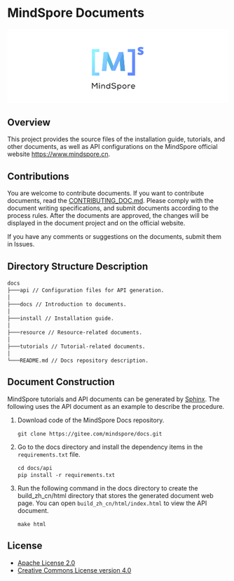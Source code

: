 # MindSpore Documents

![MindSpore Logo](resource/MindSpore-logo.png)

## Overview

This project provides the source files of the installation guide, tutorials, and other documents, as well as API configurations on the MindSpore official website <https://www.mindspore.cn>.

## Contributions

You are welcome to contribute documents. If you want to contribute documents, read the [CONTRIBUTING_DOC.md](./CONTRIBUTING_DOC.md). Please comply with the document writing specifications, and submit documents according to the process rules. After the documents are approved, the changes will be displayed in the document project and on the official website.

If you have any comments or suggestions on the documents, submit them in Issues.

## Directory Structure Description

```
docs
├───api // Configuration files for API generation.
│      
├───docs // Introduction to documents.
│       
├───install // Installation guide.
│      
├───resource // Resource-related documents.
│      
├───tutorials // Tutorial-related documents.
│      
└───README.md // Docs repository description.
```

## Document Construction

MindSpore tutorials and API documents can be generated by [Sphinx](https://www.sphinx-doc.org/en/master/). The following uses the API document as an example to describe the procedure.

1. Download code of the MindSpore Docs repository.
   ```shell
   git clone https://gitee.com/mindspore/docs.git
   ```
2. Go to the docs directory and install the dependency items in the ```requirements.txt``` file.
   ```shell
   cd docs/api
   pip install -r requirements.txt
   ```
3. Run the following command in the docs directory to create the build_zh_cn/html directory that stores the generated document web page. You can open ```build_zh_cn/html/index.html``` to view the API document.
   ```
   make html
   ```

## License

- [Apache License 2.0](LICENSE)
- [Creative Commons License version 4.0](LICENSE-CC-BY-4.0)
